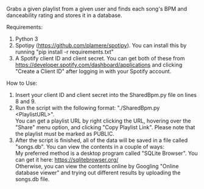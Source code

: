 Grabs a given playlist from a given user and finds each song's BPM and danceability rating and stores it in a database.

Requirements:
1) Python 3
2) Spotipy (https://github.com/plamere/spotipy). You can install this by running "pip install -r requirements.txt"
3) A Spotify client ID and client secret. You can get both of these from https://developer.spotify.com/dashboard/applications and clicking "Create a Client ID" after logging in with your Spotify account.  

How to Use:  
1) Insert your client ID and client secret into the SharedBpm.py file on lines 8 and 9.
2) Run the script with the following format: "./SharedBpm.py \<PlaylistURL\>".  
	You can get a playlist URL by right clicking the URL, hovering over the "Share" menu option, and clicking "Copy Playlist Link". Please note that the playlist must be marked as PUBLIC.
3) After the script is finished, all of the data will be saved in a file called "songs.db". You can view the contents in a couple of ways:  
	My preferred method is a desktop program called "SQLite Browser". You can get it here: https://sqlitebrowser.org/  
	Otherwise, you can view the contents online by Googling "Online database viewer" and trying out different results by uploading the songs.db file.
